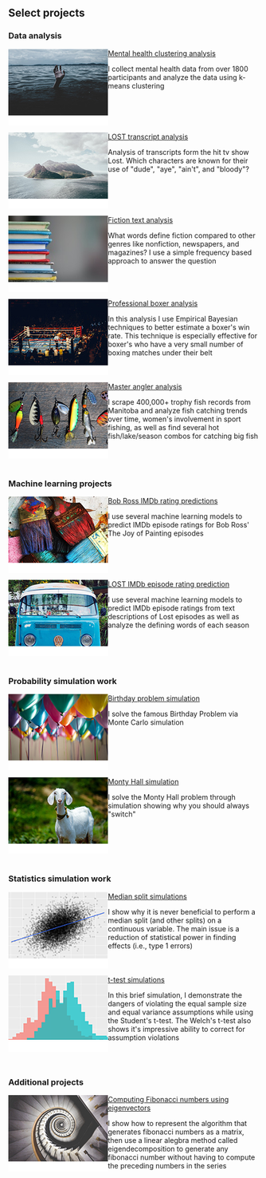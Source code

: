## Select projects

### Data analysis

<a href="https://github.com/cookm346/mental_health_clustering"><img align="left" src="images/stormseeker-rX12B5uX7QM-unsplash_small.jpg"></a> [Mental health clustering analysis](https://github.com/cookm346/mental_health_clustering)

I collect mental health data from over 1800 participants and analyze the data using k-means clustering

<br clear="left"/>

<a href="https://github.com/cookm346/lost_transcript_analysis"><img align="left" src="images/benjamin-behre-PB_SdlCPCDs-unsplash_small.jpg"></a> [LOST transcript analysis](https://github.com/cookm346/lost_transcript_analysis) 

Analysis of transcripts form the hit tv show Lost. Which characters are known for their use of "dude", "aye", "ain't", and "bloody"?

<br clear="left"/>

<a href="https://github.com/cookm346/coha_style"><img align="left" src="images/kimberly-farmer-lUaaKCUANVI-unsplash_small.jpg"></a> [Fiction text analysis](https://github.com/cookm346/coha_style) 

What words define fiction compared to other genres like nonfiction, newspapers, and magazines? I use a simple frequency based approach to answer the question

<br clear="left"/>

<a href="https://github.com/cookm346/empirical_bayes_boxing"><img align="left" src="images/joel-muniz-_wCdhOulQVc-unsplash_small.jpg"></a> [Professional boxer analysis](https://github.com/cookm346/empirical_bayes_boxing) 

In this analysis I use Empirical Bayesian techniques to better estimate a boxer's win rate. This technique is especially effective for boxer's who have a very small number of boxing matches under their belt

<br clear="left"/>

<a href="https://github.com/cookm346/master_angler_analysis"><img align="left" src="images/anne-nygard-viq9Ztqi3Vc-unsplash_small.jpg"></a> [Master angler analysis](https://github.com/cookm346/master_angler_analysis) 

I scrape 400,000+ trophy fish records from Manitoba and analyze fish catching trends over time, women's involvement in sport fishing, as well as find several hot fish/lake/season combos for catching big fish

<br clear="left"/>

<br />

### Machine learning projects

<a href="https://github.com/cookm346/bob_ross_imdb"><img align="left" src="images/rhondak-native-florida-folk-artist-_Yc7OtfFn-0-unsplash_small.jpg"></a> [Bob Ross IMDb rating predictions](https://github.com/cookm346/bob_ross_imdb) 

I use several machine learning models to predict IMDb episode ratings for Bob Ross' The Joy of Painting episodes

<br clear="left"/>

<a href="https://github.com/cookm346/lost_episode_analysis"><img align="left" src="images/ben-shanks-fOFOBKwqdfA-unsplash_small.jpg"></a> [LOST IMDb episode rating prediction](https://github.com/cookm346/lost_episode_analysis) 

I use several machine learning models to predict IMDb episode ratings from text descriptions of Lost episodes as well as analyze the defining words of each season

<br clear="left"/>

<br />

### Probability simulation work

<a href="https://github.com/cookm346/birthday_problem_simulation"><img align="left" src="images/adi-goldstein-Hli3R6LKibo-unsplash_small.jpg"></a> [Birthday problem simulation](https://github.com/cookm346/birthday_problem_simulation) 

I solve the famous Birthday Problem via Monte Carlo simulation

<br clear="left"/>

<a href="https://github.com/cookm346/monty_hall_simulation"><img align="left" src="images/nandhu-kumar-jAMcUbsTvWE-unsplash_small.jpg"></a> [Monty Hall simulation](https://github.com/cookm346/monty_hall_simulation) 

I solve the Monty Hall problem through simulation showing why you should always "switch"

<br clear="left"/>

<br />

### Statistics simulation work

<a href="https://github.com/cookm346/median_split_simulation"><img align="left" src="images/scatterplot.PNG"></a> [Median split simulations](https://github.com/cookm346/median_split_simulation) 

I show why it is never beneficial to perform a median split (and other splits) on a continuous variable. The main issue is a reduction of statistical power in finding effects (i.e., type 1 errors)

<br clear="left"/>

<a href="https://github.com/cookm346/t_test_simulation"><img align="left" src="images/histogram.PNG"></a> [t-test simulations](https://github.com/cookm346/t_test_simulation) 

In this brief simulation, I demonstrate the dangers of violating the equal sample size and equal variance assumptions while using the Student's t-test. The Welch's t-test also shows it's impressive ability to correct for assumption violations

<br clear="left"/>

<br />

### Additional projects

<a href="https://github.com/cookm346/eigenfibs"><img align="left" src="images/ludde-lorentz-YfCVCPMNd38-unsplash_small.jpg"></a> [Computing Fibonacci numbers using eigenvectors](https://github.com/cookm346/eigenfibs) 

I show how to represent the algorithm that generates fibonacci numbers as a matrix, then use a linear alegbra method called eigendecomposition to generate any fibonacci number without having to compute the preceding numbers in the series

<br clear="left"/>

<br />
<br />
<br />
